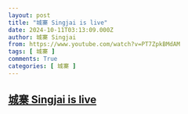 ```yaml
---
layout: post
title: "城寨 Singjai is live"
date: 2024-10-11T03:13:09.000Z
author: 城寨 Singjai
from: https://www.youtube.com/watch?v=PT7ZpkBMdAM
tags: [ 城寨 ]
comments: True
categories: [ 城寨 ]
---
```

<!--1728616389000-->
[城寨 Singjai is live](https://www.youtube.com/watch?v=PT7ZpkBMdAM)
------

<div>

</div>
